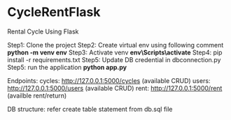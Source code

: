 # CycleRentFlask
Rental Cycle Using Flask

Step1: Clone the project
Step2: Create virtual env using following comment
       **python -m venv env**
Step3: Activate venv
      **env\Scripts\activate**
Step4: pip install -r requirements.txt
Step5: Update DB credential in dbconnection.py
Step5: run the application
       **python app.py**

Endpoints:
cycles: http://127.0.0.1:5000/cycles (available CRUD)
users: http://127.0.0.1:5000/users (available CRUD)
rent: http://127.0.0.1:5000/rent (availble rent/return)

DB structure:
refer create table statement from db.sql file


